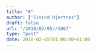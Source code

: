 ```yaml
---
title: "#"
author: ["Eivind Hjertnes"]
draft: false
url: "/2018/02/05//1067"
type: "post"
date: 2018-02-05T01:00:00+01:00
---
```


